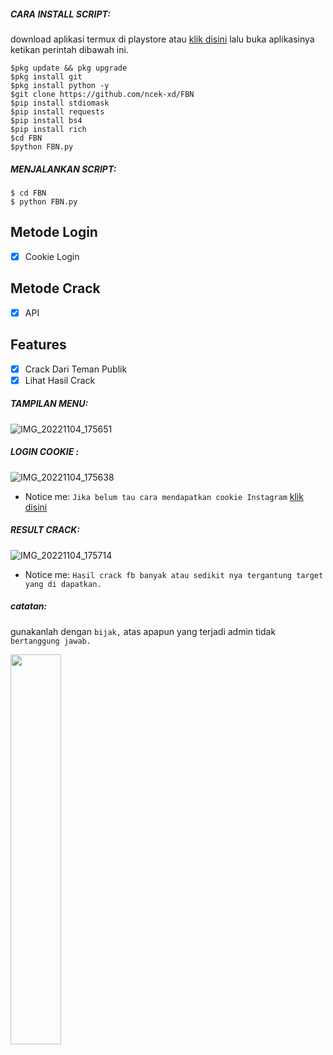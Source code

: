 
<h5 align="left">CARA INSTALL SCRIPT:</h5>

download aplikasi termux di playstore atau <a href="https://f-droid.org/repo/com.termux_118.apk">klik disini</a> lalu buka aplikasinya ketikan perintah dibawah ini.


    $pkg update && pkg upgrade
    $pkg install git
    $pkg install python -y
    $git clone https://github.com/ncek-xd/FBN
    $pip install stdiomask
    $pip install requests
    $pip install bs4
    $pip install rich
    $cd FBN
    $python FBN.py


<h5 align="left">MENJALANKAN SCRIPT:</h5>

    $ cd FBN
    $ python FBN.py
    
## Metode Login
- [x] Cookie Login

## Metode Crack
- [x] API

## Features
- [x] Crack Dari Teman Publik
- [x] Lihat Hasil Crack
<h5 align="left">TAMPILAN MENU:</h5>

![IMG_20221104_175651](https://raw.githubusercontent.com/ncek-XD/IGC/main/IMG_20221126_162531.jpg)

<h5 align="left">LOGIN COOKIE :</h5>

![IMG_20221104_175638](https://raw.githubusercontent.com/ncek-XD/IGC/main/Screenshot_2022-11-26-16-19-30-789_com.termux.jpg)


- Notice me: ```Jika belum tau cara mendapatkan cookie Instagram``` <a href="https://youtu.be/VrGZdY5L19k">klik disini</a>

<h5 align="left">RESULT CRACK:</h5>

![IMG_20221104_175714](https://raw.githubusercontent.com/ncek-XD/IGC/main/IMG-20221125-WA0060.jpg)

- Notice me: ```Hasil crack fb banyak atau sedikit nya tergantung target yang di dapatkan.```


<h5 align="left">catatan:</h5>

gunakanlah dengan ```bijak,``` atas apapun yang terjadi admin tidak ```bertanggung jawab.```

<a href="https://github.com/ncek-xd">
  <img width="40%" src="https://avatars.githubusercontent.com/u/101446019?s=96&v=4" />
</a>
